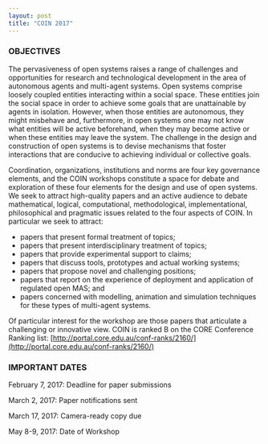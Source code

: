 ```yaml
---
layout: post
title: "COIN 2017"
---
```


### OBJECTIVES

The pervasiveness of open systems raises a range of challenges and opportunities for research and technological development in the area of autonomous agents and multi-agent systems.
Open systems comprise loosely coupled entities interacting within a social space.
These entities join the social space in order to achieve some goals that are unattainable by agents in isolation.
However, when those entities are autonomous, they might misbehave and, furthermore, in open systems one may not know what entities will be active beforehand, when they may become active or when these entities may leave the system.
The challenge in the design and construction of open systems is to devise mechanisms that foster interactions that are conducive to achieving individual or collective goals. 

Coordination, organizations, institutions and norms are four key governance elements, and the COIN workshops constitute a space for debate and exploration of these four elements for the design and use of open systems.
We seek to attract high-quality papers and an active audience to debate mathematical, logical, computational, methodological, implementational, philosophical and pragmatic issues related to the four aspects of COIN.
In particular we seek to attract:


- papers that present formal treatment of topics;
- papers that present interdisciplinary treatment of topics;
- papers that provide experimental support to claims;
- papers that discuss tools, prototypes and actual working systems;
- papers that propose novel and challenging positions;
- papers that report on the experience of deployment and application of regulated open MAS; and
- papers concerned with modelling, animation and simulation techniques for these types of multi-agent systems.

Of particular interest for the workshop are those papers that articulate a challenging or innovative view. 
COIN is ranked B on the CORE Conference Ranking list: [http://portal.core.edu.au/conf-ranks/2160/](http://portal.core.edu.au/conf-ranks/2160/)


### IMPORTANT DATES

February 7, 2017: Deadline for paper submissions

March 2, 2017: Paper notifications sent

March 17, 2017: Camera-ready copy due

May 8-9, 2017: Date of Workshop